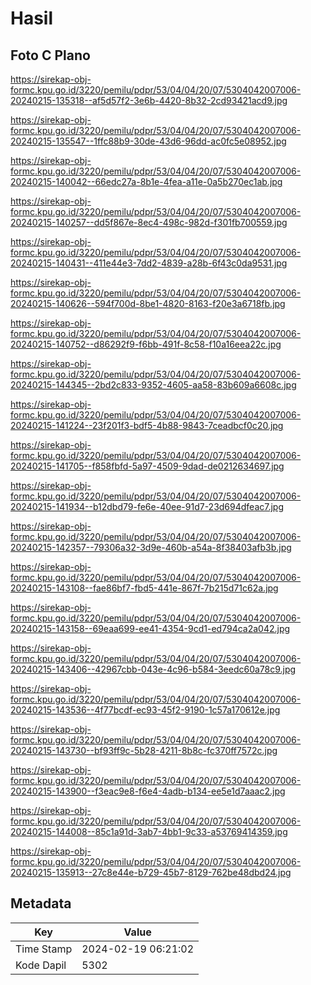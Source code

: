 # Hasil

## Foto C Plano

https://sirekap-obj-formc.kpu.go.id/3220/pemilu/pdpr/53/04/04/20/07/5304042007006-20240215-135318--af5d57f2-3e6b-4420-8b32-2cd93421acd9.jpg

https://sirekap-obj-formc.kpu.go.id/3220/pemilu/pdpr/53/04/04/20/07/5304042007006-20240215-135547--1ffc88b9-30de-43d6-96dd-ac0fc5e08952.jpg

https://sirekap-obj-formc.kpu.go.id/3220/pemilu/pdpr/53/04/04/20/07/5304042007006-20240215-140042--66edc27a-8b1e-4fea-a11e-0a5b270ec1ab.jpg

https://sirekap-obj-formc.kpu.go.id/3220/pemilu/pdpr/53/04/04/20/07/5304042007006-20240215-140257--dd5f867e-8ec4-498c-982d-f301fb700559.jpg

https://sirekap-obj-formc.kpu.go.id/3220/pemilu/pdpr/53/04/04/20/07/5304042007006-20240215-140431--411e44e3-7dd2-4839-a28b-6f43c0da9531.jpg

https://sirekap-obj-formc.kpu.go.id/3220/pemilu/pdpr/53/04/04/20/07/5304042007006-20240215-140626--594f700d-8be1-4820-8163-f20e3a6718fb.jpg

https://sirekap-obj-formc.kpu.go.id/3220/pemilu/pdpr/53/04/04/20/07/5304042007006-20240215-140752--d86292f9-f6bb-491f-8c58-f10a16eea22c.jpg

https://sirekap-obj-formc.kpu.go.id/3220/pemilu/pdpr/53/04/04/20/07/5304042007006-20240215-144345--2bd2c833-9352-4605-aa58-83b609a6608c.jpg

https://sirekap-obj-formc.kpu.go.id/3220/pemilu/pdpr/53/04/04/20/07/5304042007006-20240215-141224--23f201f3-bdf5-4b88-9843-7ceadbcf0c20.jpg

https://sirekap-obj-formc.kpu.go.id/3220/pemilu/pdpr/53/04/04/20/07/5304042007006-20240215-141705--f858fbfd-5a97-4509-9dad-de0212634697.jpg

https://sirekap-obj-formc.kpu.go.id/3220/pemilu/pdpr/53/04/04/20/07/5304042007006-20240215-141934--b12dbd79-fe6e-40ee-91d7-23d694dfeac7.jpg

https://sirekap-obj-formc.kpu.go.id/3220/pemilu/pdpr/53/04/04/20/07/5304042007006-20240215-142357--79306a32-3d9e-460b-a54a-8f38403afb3b.jpg

https://sirekap-obj-formc.kpu.go.id/3220/pemilu/pdpr/53/04/04/20/07/5304042007006-20240215-143108--fae86bf7-fbd5-441e-867f-7b215d71c62a.jpg

https://sirekap-obj-formc.kpu.go.id/3220/pemilu/pdpr/53/04/04/20/07/5304042007006-20240215-143158--69eaa699-ee41-4354-9cd1-ed794ca2a042.jpg

https://sirekap-obj-formc.kpu.go.id/3220/pemilu/pdpr/53/04/04/20/07/5304042007006-20240215-143406--42967cbb-043e-4c96-b584-3eedc60a78c9.jpg

https://sirekap-obj-formc.kpu.go.id/3220/pemilu/pdpr/53/04/04/20/07/5304042007006-20240215-143536--4f77bcdf-ec93-45f2-9190-1c57a170612e.jpg

https://sirekap-obj-formc.kpu.go.id/3220/pemilu/pdpr/53/04/04/20/07/5304042007006-20240215-143730--bf93ff9c-5b28-4211-8b8c-fc370ff7572c.jpg

https://sirekap-obj-formc.kpu.go.id/3220/pemilu/pdpr/53/04/04/20/07/5304042007006-20240215-143900--f3eac9e8-f6e4-4adb-b134-ee5e1d7aaac2.jpg

https://sirekap-obj-formc.kpu.go.id/3220/pemilu/pdpr/53/04/04/20/07/5304042007006-20240215-144008--85c1a91d-3ab7-4bb1-9c33-a53769414359.jpg

https://sirekap-obj-formc.kpu.go.id/3220/pemilu/pdpr/53/04/04/20/07/5304042007006-20240215-135913--27c8e44e-b729-45b7-8129-762be48dbd24.jpg


## Metadata

| Key        | Value               |
| ---------- | ------------------- |
| Time Stamp | 2024-02-19 06:21:02 |
| Kode Dapil | 5302                |



